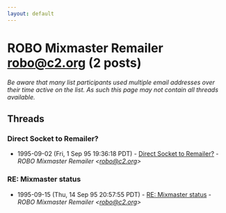 ```yaml
---
layout: default
---
```


# ROBO Mixmaster Remailer <robo@c2.org> (2 posts)

_Be aware that many list participants used multiple email addresses over their time active on the list. As such this page may not contain all threads available._

## Threads

### Direct Socket to Remailer?
+ 1995-09-02 (Fri, 1 Sep 95 19:36:18 PDT) - [Direct Socket to Remailer?](/archive/1995/09/4b638f4f06cb8c706b2daf004dc5feec7cc504b2bc15bdea06266199ecdaf0ea) - _ROBO Mixmaster Remailer \<robo@c2.org\>_

### RE: Mixmaster status
+ 1995-09-15 (Thu, 14 Sep 95 20:57:55 PDT) - [RE: Mixmaster status](/archive/1995/09/53001ed495130a44a6cc2c25aca06af84477e87e8b7305144d9ce1c5ed7462f2) - _ROBO Mixmaster Remailer \<robo@c2.org\>_

